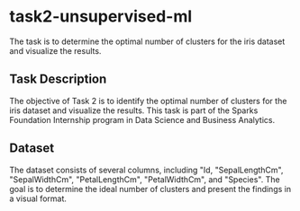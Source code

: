 # task2-unsupervised-ml
The task is to determine the optimal number of clusters for the iris dataset and visualize the results.

## Task Description
The objective of Task 2 is to identify the optimal number of clusters for the iris dataset and visualize the results. This task is part of the Sparks Foundation Internship program in Data Science and Business Analytics.

## Dataset
The dataset consists of several columns, including "Id, "SepalLengthCm", "SepalWidthCm", "PetalLengthCm", "PetalWidthCm", and "Species". The goal is to determine the ideal number of clusters and present the findings in a visual format. 
